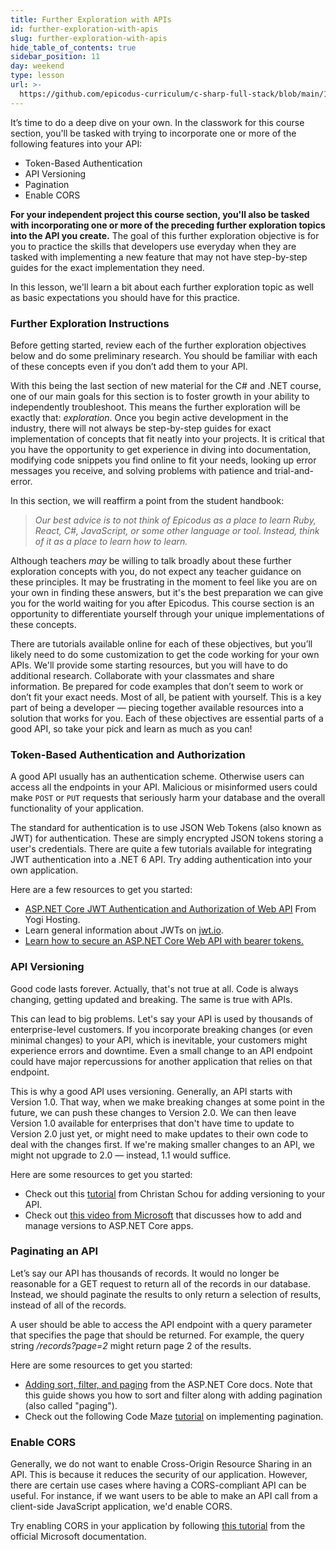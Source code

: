 ```yaml
---
title: Further Exploration with APIs
id: further-exploration-with-apis
slug: further-exploration-with-apis
hide_table_of_contents: true
sidebar_position: 11
day: weekend
type: lesson
url: >-
  https://github.com/epicodus-curriculum/c-sharp-full-stack/blob/main/1b_further_exploration_with_apis.md
---
```


It’s time to do a deep dive on your own. In the classwork for this course section, you'll be tasked with trying to incorporate one or more of the following features into your API:

* Token-Based Authentication
* API Versioning
* Pagination
* Enable CORS

**For your independent project this course section, you'll also be tasked with incorporating one or more of the preceding further exploration topics into the API you create.** The goal of this further exploration objective is for you to practice the skills that developers use everyday when they are tasked with implementing a new feature that may not have step-by-step guides for the exact implementation they need.

In this lesson, we'll learn a bit about each further exploration topic as well as basic expectations you should have for this practice. 

### Further Exploration Instructions

Before getting started, review each of the further exploration objectives below and do some preliminary research. You should be familiar with each of these concepts even if you don’t add them to your API.

With this being the last section of new material for the C# and .NET course, one of our main goals for this section is to foster growth in your ability to independently troubleshoot. This means the further exploration will be exactly that: *exploration*. Once you begin active development in the industry, there will not always be step-by-step guides for exact implementation of concepts that fit neatly into your projects. It is critical that you have the opportunity to get experience in diving into documentation, modifying code snippets you find online to fit your needs, looking up error messages you receive, and solving problems with patience and trial-and-error. 

In this section, we will reaffirm a point from the student handbook: 

> _Our best advice is to not think of Epicodus as a place to learn Ruby, React, C#, JavaScript, or some other language or tool. Instead, think of it as a place to learn how to learn._ 

Although teachers _may_ be willing to talk broadly about these further exploration concepts with you, do not expect any teacher guidance on these principles. It may be frustrating in the moment to feel like you are on your own in finding these answers, but it's the best preparation we can give you for the world waiting for you after Epicodus. This course section is an opportunity to differentiate yourself through your unique implementations of these concepts.

There are tutorials available online for each of these objectives, but you’ll likely need to do some customization to get the code working for your own APIs. We'll provide some starting resources, but you will have to do additional research. Collaborate with your classmates and share information. Be prepared for code examples that don’t seem to work or don’t fit your exact needs. Most of all, be patient with yourself. This is a key part of being a developer — piecing together available resources into a solution that works for you. Each of these objectives are essential parts of a good API, so take your pick and learn as much as you can!

### Token-Based Authentication and Authorization

A good API usually has an authentication scheme. Otherwise users can access all the endpoints in your API. Malicious or misinformed users could make `POST` or `PUT` requests that seriously harm your database and the overall functionality of your application.

The standard for authentication is to use JSON Web Tokens (also known as JWT) for authentication. These are simply encrypted JSON tokens storing a user's credentials. There are quite a few tutorials available for integrating JWT authentication into a .NET 6 API. Try adding authentication into your own application.

Here are a few resources to get you started:

* [ASP.NET Core JWT Authentication and Authorization of Web API](https://www.yogihosting.com/jwt-api-aspnet-core/) From Yogi Hosting.
* Learn general information about JWTs on [jwt.io](https://jwt.io/introduction).
* [Learn how to secure an ASP.NET Core Web API with bearer tokens.](https://learn.microsoft.com/en-us/dotnet/architecture/microservices/secure-net-microservices-web-applications/#authenticate-with-bearer-tokens)

### API Versioning

Good code lasts forever. Actually, that's not true at all. Code is always changing, getting updated and breaking. The same is true with APIs.

This can lead to big problems. Let's say your API is used by thousands of enterprise-level customers. If you incorporate breaking changes (or even minimal changes) to your API, which is inevitable, your customers might experience errors and downtime. Even a small change to an API endpoint could have major repercussions for another application that relies on that endpoint.

This is why a good API uses versioning. Generally, an API starts with Version 1.0. That way, when we make breaking changes at some point in the future, we can push these changes to Version 2.0. We can then leave Version 1.0 available for enterprises that don't have time to update to Version 2.0 just yet, or might need to make updates to their own code to deal with the changes first. If we're making smaller changes to an API, we might not upgrade to 2.0 — instead, 1.1 would suffice.

Here are some resources to get you started:

* Check out this [tutorial](https://blog.christian-schou.dk/how-to-use-api-versioning-in-net-core-web-api/) from Christan Schou for adding versioning to your API.
* Check out [this video from Microsoft](https://learn.microsoft.com/en-us/shows/visual-studio-toolbox/versioning-aspnet-core-services) that discusses how to add and manage versions to ASP.NET Core apps.

### Paginating an API

Let’s say our API has thousands of records. It would no longer be reasonable for a GET request to return all of the records in our database. Instead, we should paginate the results to only return a selection of results, instead of all of the records.

A user should be able to access the API endpoint with a query parameter that specifies the page that should be returned. For example, the query string _/records?page=2_ might return page 2 of the results.

Here are some resources to get you started:

* [Adding sort, filter, and paging](https://learn.microsoft.com/en-us/aspnet/core/data/ef-mvc/sort-filter-page?view=aspnetcore-6.0) from the ASP.NET Core docs. Note that this guide shows you how to sort and filter along with adding pagination (also called "paging").
* Check out the following Code Maze [tutorial](https://code-maze.com/paging-aspnet-core-webapi/) on implementing pagination.

### Enable CORS

Generally, we do not want to enable Cross-Origin Resource Sharing in an API. This is because it reduces the security of our application. However, there are certain use cases where having a CORS-compliant API can be useful. For instance, if we want users to be able to make an API call from a client-side JavaScript application, we'd enable CORS.

Try enabling CORS in your application by following [this tutorial](https://learn.microsoft.com/en-us/aspnet/core/security/cors?view=aspnetcore-6.0) from the official Microsoft documentation.
